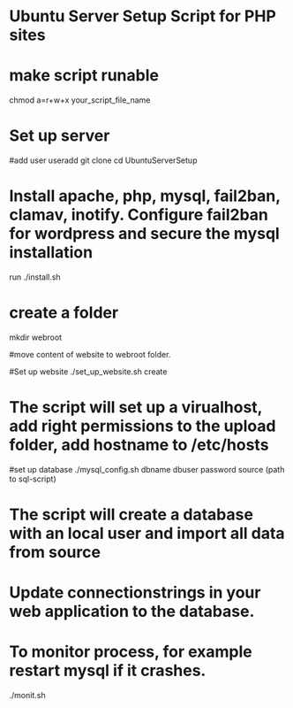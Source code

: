 Ubuntu Server Setup Script for PHP sites
===
# make script runable
chmod a=r+w+x your_script_file_name

Set up server
===
#add user
useradd <username>
git clone <url>
cd UbuntuServerSetup

# Install apache, php, mysql, fail2ban, clamav, inotify. Configure fail2ban for wordpress and secure the mysql installation
run ./install.sh

# create a folder
mkdir webroot

#move content of website to webroot folder.

#Set up website
./set_up_website.sh create

# The script will set up a virualhost, add right permissions to the upload folder, add hostname to /etc/hosts


#set up database
./mysql_config.sh dbname dbuser password source (path to sql-script)

# The script will create a database with an local user and import all data from source

# Update connectionstrings in your web application to the database.

# To monitor process, for example restart mysql if it crashes.
./monit.sh

